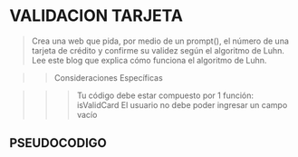 # VALIDACION TARJETA #
>Crea una web que pida, por medio de un prompt(), el número de una tarjeta de crédito y confirme su validez según el algoritmo de Luhn. Lee este blog que explica cómo funciona el algoritmo de Luhn.

>>Consideraciones Específicas

>>>Tu código debe estar compuesto por 1 función: isValidCard
>>>El usuario no debe poder ingresar un campo vacío

## PSEUDOCODIGO ##


